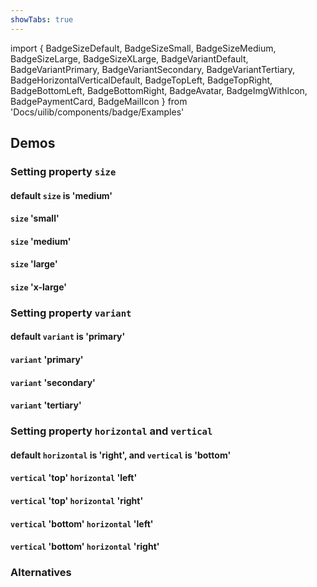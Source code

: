 ```yaml
---
showTabs: true
---
```


import {
BadgeSizeDefault,
BadgeSizeSmall,
BadgeSizeMedium,
BadgeSizeLarge,
BadgeSizeXLarge,
BadgeVariantDefault,
BadgeVariantPrimary,
BadgeVariantSecondary,
BadgeVariantTertiary,
BadgeHorizontalVerticalDefault,
BadgeTopLeft,
BadgeTopRight,
BadgeBottomLeft,
BadgeBottomRight,
BadgeAvatar,
BadgeImgWithIcon,
BadgePaymentCard,
BadgeMailIcon
} from 'Docs/uilib/components/badge/Examples'

## Demos

### Setting property `size`

#### default `size` is 'medium'

<BadgeSizeDefault />

#### `size` 'small'

<BadgeSizeSmall />

#### `size` 'medium'

<BadgeSizeMedium />

#### `size` 'large'

<BadgeSizeLarge />

#### `size` 'x-large'

<BadgeSizeXLarge />

### Setting property `variant`

#### default `variant` is 'primary'

<BadgeVariantDefault />

#### `variant` 'primary'

<BadgeVariantPrimary />

#### `variant` 'secondary'

<BadgeVariantSecondary />

#### `variant` 'tertiary'

<BadgeVariantTertiary />

### Setting property `horizontal` and `vertical`

#### default `horizontal` is 'right', and `vertical` is 'bottom'

<BadgeHorizontalVerticalDefault />

#### `vertical` 'top' `horizontal` 'left'

<BadgeTopLeft />

#### `vertical` 'top' `horizontal` 'right'

<BadgeTopRight />

#### `vertical` 'bottom' `horizontal` 'left'

<BadgeBottomLeft />

#### `vertical` 'bottom' `horizontal` 'right'

<BadgeBottomRight />

### Alternatives

<BadgeAvatar />
<BadgePaymentCard />
<BadgeImgWithIcon />
<BadgeMailIcon />
